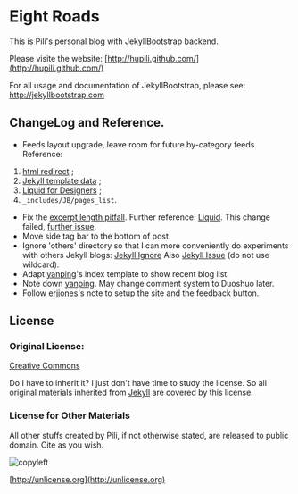 # Eight Roads

This is Pili's personal blog with JekyllBootstrap backend. 

Please visite the website: 
[http://hupili.github.com/](http://hupili.github.com/)

For all usage and documentation of JekyllBootstrap, 
please see: <http://jekyllbootstrap.com>

## ChangeLog and Reference. 

   * Feeds layout upgrade, leave room for future by-category feeds. 
   Reference: 
   1) [html redirect](http://www.instant-web-site-tools.com/html-redirect.html) ;
   2) [Jekyll template data](https://github.com/mojombo/jekyll/wiki/Template-Data) ;
   3) [Liquid for Designers](https://github.com/Shopify/liquid/wiki/Liquid-for-Designers) ;
   4) `_includes/JB/pages_list`. 
   * Fix the 
   [excerpt length pitfall](https://github.com/mojombo/jekyll/issues/732). 
   Further reference: 
   [Liquid](https://github.com/Shopify/liquid/wiki/Liquid-for-Designers). 
   This change failed, 
   [further issue](https://github.com/Shopify/liquid/issues/166). 
   * Move side tag bar to the bottom of post. 
   * Ignore 'others' directory so that I can more conveniently do experiments with others Jekyll blogs:
   [Jekyll Ignore](http://blog.patrickcrosby.com/2009/09/05/jekyll-exclude-files.html)
   Also [Jekyll Issue](https://github.com/mojombo/jekyll/issues/77)
   (do not use wildcard). 
   * Adapt [yanping](https://github.com/yanping/art)'s 
   index template to show recent blog list. 
   * Note down
   [yanping](https://github.com/yanping/art). 
   May change comment system to Duoshuo later. 
   * Follow 
   [erjjones](https://github.com/erjjones/erjjones.github.com)'s
   note to setup the site and the feedback button. 

## License

### Original License:

[Creative Commons](http://creativecommons.org/licenses/by-nc-sa/3.0/)

Do I have to inherit it? 
I just don't have time to study the license. 
So all original materials inherited from 
[Jekyll](https://github.com/mojombo/jekyll/)
are covered by this license. 

### License for Other Materials

All other stuffs created by Pili,
if not otherwise stated, 
are released to public domain. 
Cite as you wish. 

![copyleft](http://unlicense.org/pd-icon.png)

[http://unlicense.org](http://unlicense.org)
